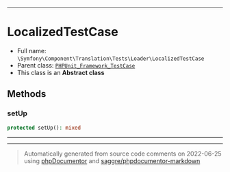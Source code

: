 ***

# LocalizedTestCase





* Full name: `\Symfony\Component\Translation\Tests\Loader\LocalizedTestCase`
* Parent class: [`PHPUnit_Framework_TestCase`](../../../../../PHPUnit_Framework_TestCase.md)
* This class is an **Abstract class**




## Methods


### setUp



```php
protected setUp(): mixed
```











***


***
> Automatically generated from source code comments on 2022-06-25 using [phpDocumentor](http://www.phpdoc.org/) and [saggre/phpdocumentor-markdown](https://github.com/Saggre/phpDocumentor-markdown)

